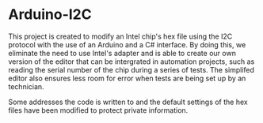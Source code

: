 # Arduino-I2C

This project is created to modify an Intel chip's hex file using the I2C protocol with the use of an Arduino and a C# interface. By doing this, we eliminate the need to use Intel's adapter and is able to create our own version of the editor that can be intergrated in automation projects, such as reading the serial number of the chip during a series of tests. The simplifed editor also ensures less room for error when tests are being set up by an technician.

Some addresses the code is written to and the default settings of the hex files have been modified to protect private information.

